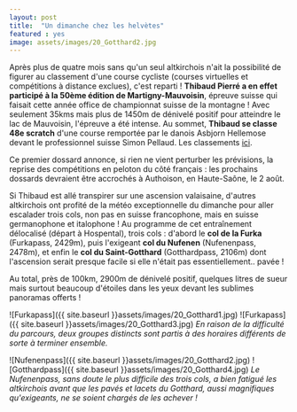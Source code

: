 ```yaml
---
layout: post
title:  "Un dimanche chez les helvètes"
featured : yes
image: assets/images/20_Gotthard2.jpg
---
```

  
Après plus de quatre mois sans qu'un seul altkirchois n'ait la possibilité de figurer au classement d'une course cycliste (courses virtuelles et compétitions à distance exclues), c'est reparti !
**Thibaud Pierré a en effet participé à la 50ème édition de Martigny-Mauvoisin**, épreuve suisse qui faisait cette année office de championnat suisse de la montagne ! Avec seulement 35kms mais plus de 1450m de dénivelé positif pour atteindre le lac de Mauvoisin, l'épreuve a été intense. Au sommet, **Thibaud se classe 48e scratch** d'une course remportée par le danois Asbjorn Hellemose devant le professionnel suisse Simon Pellaud. Les classements [ici](https://www.directvelo.com/actualite/82651/championnat-de-suisse-de-la-montagne-classements).

Ce premier dossard annonce, si rien ne vient perturber les prévisions, la reprise des compétitions en peloton du côté français : les prochains dossards devraient être accrochés à Authoison, en Haute-Saône, le 2 août. 

Si Thibaud est allé transpirer sur une ascension valaisaine, d'autres altkirchois ont profité de la météo exceptionnelle du dimanche pour aller escalader trois cols, non pas en suisse francophone, mais en suisse germanophone et italophone ! Au programme de cet entraînement délocalisé (départ à Hospental), trois cols : d'abord le **col de la Furka** (Furkapass, 2429m), puis l'exigeant **col du Nufenen** (Nufenenpass, 2478m), et enfin le **col du Saint-Gotthard** (Gotthardpass, 2106m) dont l'ascension serait presque facile si elle n'était pas essentiellement.. pavée ! 

Au total, près de 100km, 2900m de dénivelé positif, quelques litres de sueur mais surtout beaucoup d'étoiles dans les yeux devant les sublimes panoramas offerts !

![Furkapass]({{ site.baseurl }}assets/images/20_Gotthard1.jpg)
![Furkapass]({{ site.baseurl }}assets/images/20_Gotthard3.jpg)
_En raison de la difficulté du parcours, deux groupes distincts sont partis à des horaires différents de sorte à terminer ensemble._

![Nufenenpass]({{ site.baseurl }}assets/images/20_Gotthard2.jpg)
![Gotthardpass]({{ site.baseurl }}assets/images/20_Gotthard4.jpg)
_Le Nufenenpass, sans doute le plus difficile des trois cols, a bien fatigué les altkirchois avant que les pavés et lacets du Gotthard, aussi magnifiques qu'exigeants, ne se soient chargés de les achever !_



